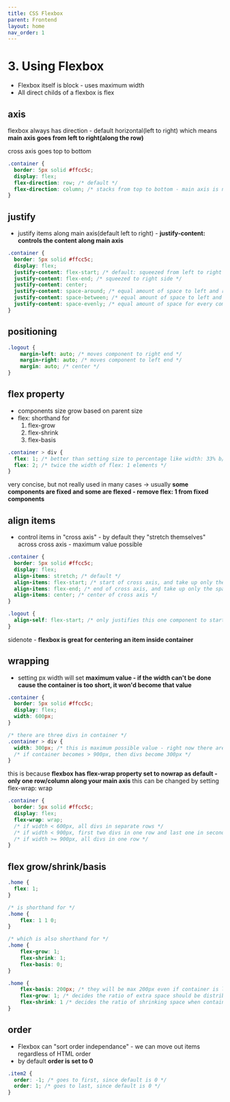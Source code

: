 ```yaml
---
title: CSS Flexbox 
parent: Frontend 
layout: home
nav_order: 1
---
```



# 3. Using Flexbox
* Flexbox itself is block - uses maximum width
* All direct childs of a flexbox is flex

## axis
flexbox always has direction - default horizontal(left to right)
which means **main axis goes from left to right(along the row)**

cross axis goes top to bottom

```css
.container {
  border: 5px solid #ffcc5c;
  display: flex;
  flex-direction: row; /* default */
  flex-direction: column; /* stacks from top to bottom - main axis is now top to bottom */
}
```

## justify
* justify items along main axis(default left to right) - **justify-content: controls the content along main axis**

```css
.container {
  border: 5px solid #ffcc5c;
  display: flex;
  justify-content: flex-start; /* default: squeezed from left to right */
  justify-content: flex-end; /* squeezed to right side */
  justify-content: center;
  justify-content: space-around; /* equal amount of space to left and right  ex) |  a    b    c  | */ 
  justify-content: space-between; /* equal amount of space to left and right remove left end and right end margin ex) |a    b    c|*/
  justify-content: space-evenly; /* equal amount of space for every component and margin ex) |  a  b  c  | */
}
```


## positioning
```css
.logout {
    margin-left: auto; /* moves component to right end */
    margin-right: auto; /* moves component to left end */
    margin: auto; /* center */
}
```

## flex property
* components size grow based on parent size
* flex: shorthand for
   1) flex-grow
   2) flex-shrink
   3) flex-basis
```css
.container > div {
  flex: 1; /* better than setting size to percentage like width: 33% b/c you have to change number every time you add new container */
  flex: 2; /* twice the width of flex: 1 elements */
}
```

very concise, but not really used in many cases -> usually **some components are fixed and some are flexed - remove flex: 1 from fixed components**


## align items 
* control items in "cross axis" - by default they "stretch themselves" across cross axis - maximum value possible

```css
.container {
  border: 5px solid #ffcc5c;
  display: flex;
  align-items: stretch; /* default */
  align-items: flex-start; /* start of cross axis, and take up only the space they need */
  align-items: flex-end; /* end of cross axis, and take up only the space they need */
  align-items: center; /* center of cross axis */
}

.logout {
  align-self: flex-start; /* only justifies this one component to start */
}
```

sidenote - **flexbox is great for centering an item inside container**


## wrapping
* setting px width will set **maximum value - if the width can't be done cause the container is too short, it won'd become that value**

```css
.container {
  border: 5px solid #ffcc5c;
  display: flex;
  width: 600px;
}

/* there are three divs in container */
.container > div {
  width: 300px; /* this is maximum possible value - right now there are three divs so width becomes 200px each */
  /* if container becomes > 900px, then divs become 300px */
}
```

this is because **flexbox has flex-wrap property set to nowrap as default - only one row/column along your main axis**
this can be changed by setting flex-wrap: wrap

```css
.container {
  border: 5px solid #ffcc5c;
  display: flex;
  flex-wrap: wrap;
  /* if width < 600px, all divs in separate rows */
  /* if width < 900px, first two divs in one row and last one in second row */
  /* if width >= 900px, all divs in one row */
}
```

## flex grow/shrink/basis
```css
.home {
  flex: 1;
}

/* is shorthand for */
.home {
    flex: 1 1 0;
}

/* which is also shorthand for */
.home {
    flex-grow: 1;
    flex-shrink: 1;
    flex-basis: 0;
}

.home {
    flex-basis: 200px; /* they will be max 200px even if container is longer, but they will shrink when container is too short */
    flex-grow: 1; /* decides the ratio of extra space should be distributed to various items when container is long - if 0, will not be distributed - values don't matter: ratio between elements are more important - flexgrow 1:1 = 5:5 */
    flex-shrink: 1 /* decides the ratio of shrinking space when container is short */
}
```


## order
* Flexbox can "sort order independance" - we can move out items regardless of HTML order
* by default **order is set to 0**

```css
.item2 {
  order: -1; /* goes to first, since default is 0 */
  order: 1; /* goes to last, since default is 0 */
}
```